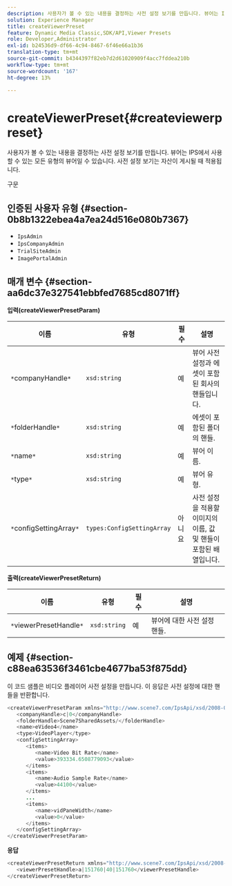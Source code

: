 ```yaml
---
description: 사용자가 볼 수 있는 내용을 결정하는 사전 설정 보기를 만듭니다. 뷰어는 IPS에서 사용할 수 있는 모든 유형의 뷰어일 수 있습니다. 사전 설정 보기는 자산이 게시될 때 적용됩니다.
solution: Experience Manager
title: createViewerPreset
feature: Dynamic Media Classic,SDK/API,Viewer Presets
role: Developer,Administrator
exl-id: b24536d9-df66-4c94-8467-6f46e66a1b36
translation-type: tm+mt
source-git-commit: b4344397f82eb7d2d61020909f4acc7fddea210b
workflow-type: tm+mt
source-wordcount: '167'
ht-degree: 13%

---
```


# createViewerPreset{#createviewerpreset}

사용자가 볼 수 있는 내용을 결정하는 사전 설정 보기를 만듭니다. 뷰어는 IPS에서 사용할 수 있는 모든 유형의 뷰어일 수 있습니다. 사전 설정 보기는 자산이 게시될 때 적용됩니다.

구문

## 인증된 사용자 유형 {#section-0b8b1322ebea4a7ea24d516e080b7367}

* `IpsAdmin`
* `IpsCompanyAdmin`
* `TrialSiteAdmin`
* `ImagePortalAdmin`

## 매개 변수 {#section-aa6dc37e327541ebbfed7685cd8071ff}

**입력(createViewerPresetParam)**

| 이름 | 유형 | 필수 | 설명 |
|---|---|---|---|
| `*`companyHandle`*` | `xsd:string` | 예 | 뷰어 사전 설정과 에셋이 포함된 회사의 핸들입니다. |
| `*`folderHandle`*` | `xsd:string` | 예 | 에셋이 포함된 폴더의 핸들. |
| `*`name`*` | `xsd:string` | 예 | 뷰어 이름. |
| `*`type`*` | `xsd:string` | 예 | 뷰어 유형. |
| `*`configSettingArray`*` | `types:ConfigSettingArray` | 아니요 | 사전 설정을 적용할 이미지의 이름, 값 및 핸들이 포함된 배열입니다. |

**출력(createViewerPresetReturn)**

| 이름 | 유형 | 필수 | 설명 |
|---|---|---|---|
| `*`viewerPresetHandle`*` | `xsd:string` | 예 | 뷰어에 대한 사전 설정 핸들. |

## 예제 {#section-c88ea63536f3461cbe4677ba53f875dd}

이 코드 샘플은 비디오 플레이어 사전 설정을 만듭니다. 이 응답은 사전 설정에 대한 핸들을 반환합니다.

```java
<createViewerPresetParam xmlns="http://www.scene7.com/IpsApi/xsd/2008-01-15">
   <companyHandle>c|0</companyHandle>
   <folderHandle>Scene7SharedAssets/</folderHandle>
   <name>eVideo4</name>
   <type>VideoPlayer</type>
   <configSettingArray>
      <items>
         <name>Video Bit Rate</name>
         <value>393334.6508779093</value>
      </items>
      <items>
         <name>Audio Sample Rate</name>
         <value>44100</value>
      </items>
      ...
      <items>
         <name>vidPaneWidth</name>
         <value>0</value>
      </items>
   </configSettingArray>
</createViewerPresetParam>
```

**응답**

```java
<createViewerPresetReturn xmlns="http://www.scene7.com/IpsApi/xsd/2008-01-15">
   <viewerPresetHandle>a|151760|40|151760</viewerPresetHandle>
</createViewerPresetReturn>
```
